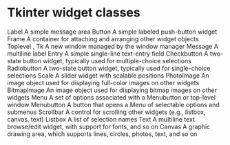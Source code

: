 # Tkinter widget classes

Label A simple message area
Button A simple labeled push-button widget
Frame A container for attaching and arranging other widget objects
Toplevel , Tk A new window managed by the window manager
Message A multiline label
Entry A simple single-line text-entry field
Checkbutton A two-state button widget, typically used for multiple-choice selections
Radiobutton A two-state button widget, typically used for single-choice selections
Scale A slider widget with scalable positions
PhotoImage An image object used for displaying full-color images on other widgets
BitmapImage An image object used for displaying bitmap images on other widgets
Menu A set of options associated with a Menubutton or top-level window
Menubutton A button that opens a Menu of selectable options and submenus
Scrollbar A control for scrolling other widgets (e.g., listbox, canvas, text)
Listbox A list of selection names
Text A multiline text browse/edit widget, with support for fonts, and so on
Canvas A graphic drawing area, which supports lines, circles, photos, text, and so on
